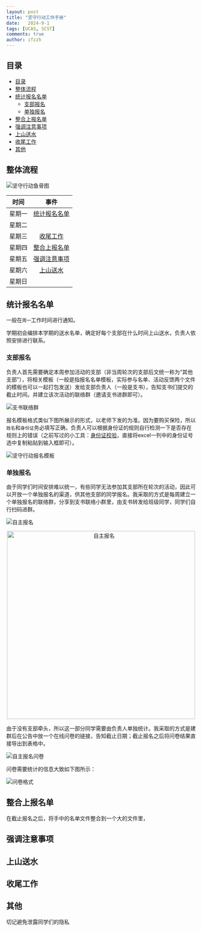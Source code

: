 ```yaml
---
layout: post
title: "坚守行动工作手册"
date:   2024-9-1
tags: [UCAS, SCST]
comments: true
author: ifzzh
---
```


<!-- ###### 说明： -->

<!-- more -->


<link rel="stylesheet" type="text/css" href="../css/auto-title-number.css" />

## 目录

- [目录](#目录)
- [整体流程](#整体流程)
- [统计报名名单](#统计报名名单)
  - [支部报名](#支部报名)
  - [单独报名](#单独报名)
- [整合上报名单](#整合上报名单)
- [强调注意事项](#强调注意事项)
- [上山送水](#上山送水)
- [收尾工作](#收尾工作)
- [其他](#其他)

##  整体流程

<!-- 导入鱼骨图 -->
![坚守行动鱼骨图](../images/2024-09-01-JianShouXingDong/坚守行动鱼骨图.png)

|时间|事件|
|:-:|:-:|
|星期一|[统计报名名单](#统计报名名单)|
|星期二|[]()|
|星期三|[收尾工作](#收尾工作)|
|星期四|[整合上报名单](#整合上报名单)|
|星期五|[强调注意事项](#强调注意事项)|
|星期六|[上山送水](#上山送水)|
|星期日|[]()|

## 统计报名名单

一般在`周一`工作时间进行通知。

学期初会编排本学期的送水名单，确定好每个支部在什么时间上山送水，负责人依照安排进行联系。

### 支部报名

负责人首先需要确定本周参加活动的支部（非当周轮次的支部后文统一称为“其他支部”），将相关模板（一般是指报名名单模板，实际参与名单、活动反馈两个文件的模板也可以一起打包发送）发给支部负责人（一般是支书），告知支书们提交的截止时间。并建立该次活动的联络群（邀请支书进群即可）。

![支书联络群](../images/2024-09-01-JianShouXingDong/支书联络群.jpg)

报名模板格式类似下图所展示的形式，以老师下发的为准。因为要购买保险，所以`姓名`和`身份证`务必填写正确，负责人可以根据身份证的规则自行检测一下是否存在规则上的错误（之前写过的小工具：[身份证校验](https://ifzzh.github.io/ID-Verification/)，直接将excel一列中的身份证号选中复制粘贴到输入框即可）。

![坚守行动报名模板](../images/2024-09-01-JianShouXingDong/坚守行动（报名模板）.png)

### 单独报名

由于同学们时间安排难以统一，有些同学无法参加其支部所在轮次的活动，因此可以开放一个单独报名的渠道，供其他支部的同学报名。我采取的方式是每周建立一个单独报名的联络群，分享到支书联络小群里，由支书转发给班级同学，同学们自行扫码进群。

![自主报名](../images/2024-09-01-JianShouXingDong/自主报名.png)

<div style="text-align: center;">
<img src="../images/2024-09-01-JianShouXingDong/自主报名.png" alt="自主报名" width="500">
</div>

由于没有支部牵头，所以这一部分同学需要由负责人单独统计。我采取的方式是建群后在公告中放一个在线问卷的链接，告知截止日期；截止报名之后将问卷结果直接导出到表格中。

![自主报名问卷](../images/2024-09-01-JianShouXingDong/问卷.jpg)

问卷需要统计的信息大致如下图所示：

![问卷格式](../images/2024-09-01-JianShouXingDong/问卷格式.jpg)

## 整合上报名单

在截止报名之后，将手中的名单文件整合到一个大的文件里，

## 强调注意事项

## 上山送水

## 收尾工作

## 其他

切记避免泄露同学们的隐私








<!-- ![坚守行动鱼骨图](https://www.processon.com/embed/66d2bc9e3cb1c722bb5a45b2?cid=66d2bc9e3cb1c722bb5a45b5) -->

<!-- <iframe id="embed_dom" name="embed_dom" frameborder="0" style="display:block;margin-left:0px; margin-top:0px;width:750px; height:475px;" src="https://www.processon.com/embed/66d2bc9e3cb1c722bb5a45b2?cid=66d2bc9e3cb1c722bb5a45b5"></iframe> -->





<!-- ![坚守行动鱼骨图](../images/2024-09-01-JianShouXingDong/坚守行动鱼骨图.png) -->
